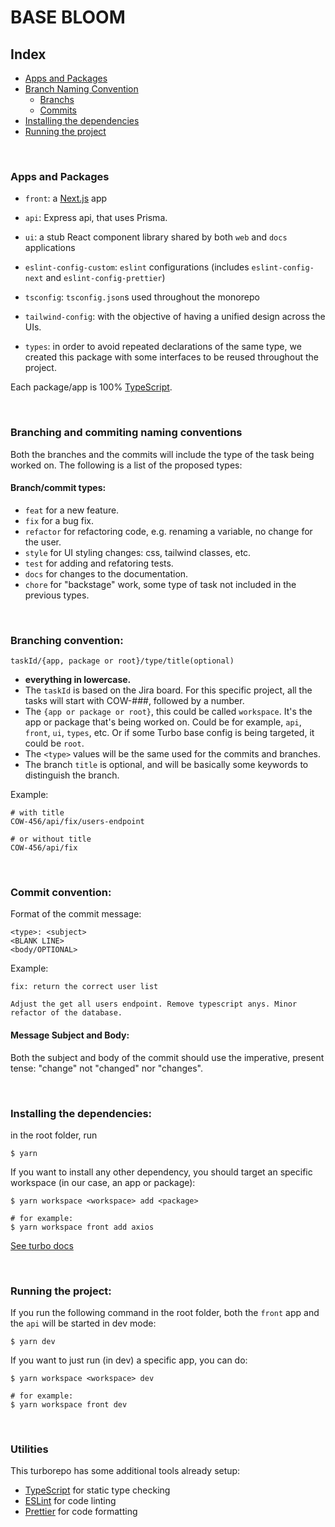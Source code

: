 # BASE BLOOM

## Index

- [Apps and Packages](#apps-and-packages)
- [Branch Naming Convention](#branching-and-commiting-naming-conventions)
  - [Branchs](#branching-convention)
  - [Commits](#commit-convention)
- [Installing the dependencies](#installing-the-dependencies)
- [Running the project](#running-the-project)

&nbsp;

### Apps and Packages

- `front`: a [Next.js](https://nextjs.org/) app
- `api`: Express api, that uses Prisma.

- `ui`: a stub React component library shared by both `web` and `docs` applications
- `eslint-config-custom`: `eslint` configurations (includes `eslint-config-next` and `eslint-config-prettier`)
- `tsconfig`: `tsconfig.json`s used throughout the monorepo
- `tailwind-config`: with the objective of having a unified design across the UIs.
- `types`: in order to avoid repeated declarations of the same type, we created this package with some interfaces to be reused throughout the project.

Each package/app is 100% [TypeScript](https://www.typescriptlang.org/).

&nbsp;


### Branching and commiting naming conventions

Both the branches and the commits will include the type of the task being worked on. The following is a list of the proposed types:

#### Branch/commit types:

- `feat` for a new feature.
- `fix` for a bug fix.
- `refactor` for refactoring code, e.g. renaming a variable, no change for the user.
- `style` for UI styling changes: css, tailwind classes, etc.
- `test` for adding and refatoring tests.
- `docs` for changes to the documentation.
- `chore` for "backstage" work, some type of task not included in the previous types.

&nbsp;

### Branching convention:

```
taskId/{app, package or root}/type/title(optional)
```
- **everything in lowercase.**
- The `taskId` is based on the Jira board. For this specific project, all the tasks will start with COW-###, followed by a number.
- The `{app or package or root}`, this could be called `workspace`. It's the app or package that's being worked on. Could be for example, `api`, `front`, `ui`, `types`, etc. Or if some Turbo base config is being targeted, it could be `root`.
- The `<type>` values will be the same used for the commits and branches. 
- The branch `title` is optional, and will be basically some keywords to distinguish the branch.

Example:

```
# with title
COW-456/api/fix/users-endpoint

# or without title
COW-456/api/fix
```
&nbsp;

### Commit convention:

Format of the commit message:

```
<type>: <subject>
<BLANK LINE>
<body/OPTIONAL>
```

Example:

```
fix: return the correct user list

Adjust the get all users endpoint. Remove typescript anys. Minor refactor of the database.
```

#### Message Subject and Body:

Both the subject and body of the commit should use the imperative, present tense: "change" not "changed" nor "changes".

&nbsp;

### Installing the dependencies:

in the root folder, run

```
$ yarn
```

If you want to install any other dependency, you should target an specific workspace (in our case, an app or package):
```
$ yarn workspace <workspace> add <package>

# for example:
$ yarn workspace front add axios

```
[See turbo docs](https://turbo.build/repo/docs/handbook/package-installation#addingremovingupgrading-packages)

&nbsp;


### Running the project:

If you run the following command in the root folder, both the `front` app and the `api` will be started in dev mode:

```
$ yarn dev
```

If you want to just run (in dev) a specific app, you can do:
```
$ yarn workspace <workspace> dev

# for example:
$ yarn workspace front dev
```

&nbsp;

### Utilities

This turborepo has some additional tools already setup:

- [TypeScript](https://www.typescriptlang.org/) for static type checking
- [ESLint](https://eslint.org/) for code linting
- [Prettier](https://prettier.io) for code formatting

